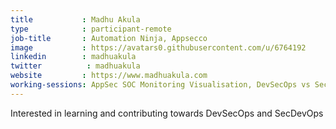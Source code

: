 ```yaml
---
title           : Madhu Akula
type            : participant-remote
job-title       : Automation Ninja, Appsecco
image           : https://avatars0.githubusercontent.com/u/6764192
linkedin        : madhuakula
twitter          : madhuakula
website         : https://www.madhuakula.com
working-sessions: AppSec SOC Monitoring Visualisation, DevSecOps vs SecDevOps, Agile Practices for Security Teams, Creating AppSec Teams, Crowdsourcing Security Knowledge, Juice Shop Brainstorming, ELK Security Dashboards, BDD for Cloud Security, Threat and Vulnerability Management, SRE Security Activities, Docker Security, AWS Lambda Security, Netflix Security Automation, A comparison of strength and weaknesses of specific FOSS tools
---
```


Interested in learning and contributing towards DevSecOps and SecDevOps
